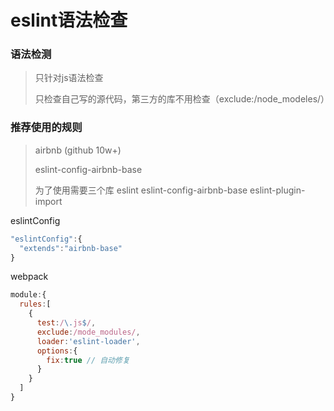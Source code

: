 # eslint语法检查

### 语法检测

> 只针对js语法检查
>
> 只检查自己写的源代码，第三方的库不用检查（exclude:/node_modeles/）

### 推荐使用的规则

> airbnb (github 10w+)
>
> eslint-config-airbnb-base
>
> 为了使用需要三个库 eslint eslint-config-airbnb-base eslint-plugin-import

eslintConfig

```js
"eslintConfig":{
  "extends":"airbnb-base"
}
```



   webpack

```js
module:{
  rules:[
    {
      test:/\.js$/,
      exclude:/mode_modules/,
      loader:'eslint-loader',
      options:{
        fix:true // 自动修复
      }
    }
  ]
}
```

